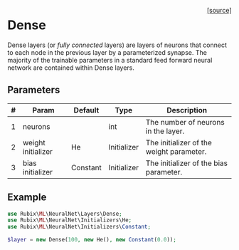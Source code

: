 <span style="float:right;"><a href="https://github.com/RubixML/RubixML/blob/master/src/NeuralNet/Layers/Dense.php">[source]</a></span>

# Dense
Dense layers (or *fully connected* layers) are layers of neurons that connect to each node in the previous layer by a parameterized synapse. The majority of the trainable parameters in a standard feed forward neural network are contained within Dense layers.

## Parameters
| # | Param | Default | Type | Description |
|---|---|---|---|---|
| 1 | neurons | | int | The number of neurons in the layer. |
| 2 | weight initializer | He | Initializer | The initializer of the weight parameter. |
| 3 | bias initializer | Constant | Initializer | The initializer of the bias parameter. |

## Example
```php
use Rubix\ML\NeuralNet\Layers\Dense;
use Rubix\ML\NeuralNet\Initializers\He;
use Rubix\ML\NeuralNet\Initializers\Constant;

$layer = new Dense(100, new He(), new Constant(0.0));
```